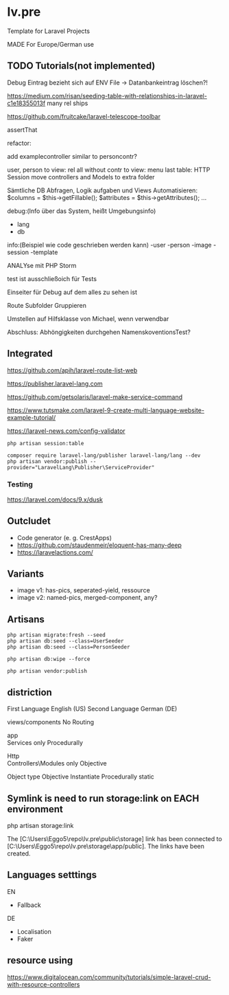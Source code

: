 # lv.pre

Template for Laravel Projects

MADE For Europe/German use

## TODO Tutorials(not implemented)

Debug Eintrag bezieht sich auf ENV File -> Datanbankeintrag löschen?!

<https://medium.com/risan/seeding-table-with-relationships-in-laravel-c1e18355013f>
many rel ships

<https://github.com/fruitcake/laravel-telescope-toolbar>

assertThat

refactor:

add examplecontroller similar to personcontr?

user, person to view: rel
all without contr to view: menu
last table: HTTP Session
move controllers and Models to extra folder

Sämtliche DB Abfragen, Logik aufgaben und Views Automatisieren:
$columns = $this->getFillable();
$attributes = $this->getAttributes();
...

debug:(Info über das System, heißt Umgebungsinfo)

- lang
- db

info:(Beispiel wie code geschrieben werden kann)
-user
-person
-image
-session
-template

ANALYse mit PHP Storm

test ist ausschließoich für Tests

Einseiter für Debug auf dem alles zu sehen ist

Route Subfolder Gruppieren

Umstellen auf Hilfsklasse von Michael, wenn verwendbar

Abschluss:
Abhöngigkeiten durchgehen
NamenskoventionsTest?

## Integrated

<https://github.com/apih/laravel-route-list-web>

<https://publisher.laravel-lang.com>

<https://github.com/getsolaris/laravel-make-service-command>

<https://www.tutsmake.com/laravel-9-create-multi-language-website-example-tutorial/>

<https://laravel-news.com/config-validator>

```terminal
php artisan session:table
```

```terminal
composer require laravel-lang/publisher laravel-lang/lang --dev
php artisan vendor:publish --provider="LaravelLang\Publisher\ServiceProvider"
```

### Testing

<https://laravel.com/docs/9.x/dusk>

## Outcludet

- Code generator (e. g. CrestApps)
- <https://github.com/staudenmeir/eloquent-has-many-deep>
- <https://laravelactions.com/>

## Variants

- image v1: has-pics, seperated-yield, ressource
- image v2: named-pics, merged-component, any?

## Artisans

```terminal
php artisan migrate:fresh --seed
php artisan db:seed --class=UserSeeder
php artisan db:seed --class=PersonSeeder
```

```terminal
php artisan db:wipe --force
```

```terminal
php artisan vendor:publish
```

## distriction

First Language English (US)
Second Language German (DE)

views/components No Routing

app\
Services only Procedurally

Http\
Controllers\Modules only Objective

Object type
Objective Instantiate
Procedurally static

## Symlink is need to run storage:link on EACH environment

php artisan storage:link

The [C:\Users\Eggo5\repo\lv.pre\public\storage] link has been connected to [C:\Users\Eggo5\repo\lv.pre\storage\app/public].
The links have been created.

## Languages setttings

EN

- Fallback

DE

- Localisation
- Faker

## resource using
<https://www.digitalocean.com/community/tutorials/simple-laravel-crud-with-resource-controllers>
